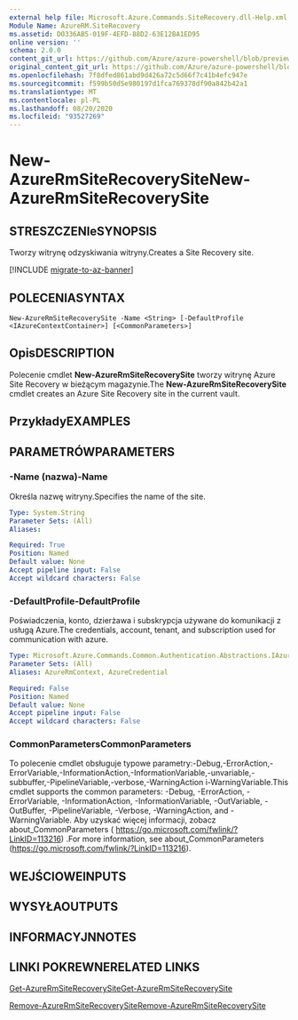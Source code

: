 ```yaml
---
external help file: Microsoft.Azure.Commands.SiteRecovery.dll-Help.xml
Module Name: AzureRM.SiteRecovery
ms.assetid: D0336AB5-019F-4EFD-88D2-63E12BA1ED95
online version: ''
schema: 2.0.0
content_git_url: https://github.com/Azure/azure-powershell/blob/preview/src/ResourceManager/SiteRecovery/Commands.SiteRecovery/help/New-AzureRmSiteRecoverySite.md
original_content_git_url: https://github.com/Azure/azure-powershell/blob/preview/src/ResourceManager/SiteRecovery/Commands.SiteRecovery/help/New-AzureRmSiteRecoverySite.md
ms.openlocfilehash: 7f8dfed861abd9d426a72c5d66f7c41b4efc947e
ms.sourcegitcommit: f599b50d5e980197d1fca769378df90a842b42a1
ms.translationtype: MT
ms.contentlocale: pl-PL
ms.lasthandoff: 08/20/2020
ms.locfileid: "93527269"
---
```

# <span data-ttu-id="a42c2-101">New-AzureRmSiteRecoverySite</span><span class="sxs-lookup"><span data-stu-id="a42c2-101">New-AzureRmSiteRecoverySite</span></span>

## <span data-ttu-id="a42c2-102">STRESZCZENIe</span><span class="sxs-lookup"><span data-stu-id="a42c2-102">SYNOPSIS</span></span>
<span data-ttu-id="a42c2-103">Tworzy witrynę odzyskiwania witryny.</span><span class="sxs-lookup"><span data-stu-id="a42c2-103">Creates a Site Recovery site.</span></span>

[!INCLUDE [migrate-to-az-banner](../../includes/migrate-to-az-banner.md)]

## <span data-ttu-id="a42c2-104">POLECENIA</span><span class="sxs-lookup"><span data-stu-id="a42c2-104">SYNTAX</span></span>

```
New-AzureRmSiteRecoverySite -Name <String> [-DefaultProfile <IAzureContextContainer>] [<CommonParameters>]
```

## <span data-ttu-id="a42c2-105">Opis</span><span class="sxs-lookup"><span data-stu-id="a42c2-105">DESCRIPTION</span></span>
<span data-ttu-id="a42c2-106">Polecenie cmdlet **New-AzureRmSiteRecoverySite** tworzy witrynę Azure Site Recovery w bieżącym magazynie.</span><span class="sxs-lookup"><span data-stu-id="a42c2-106">The **New-AzureRmSiteRecoverySite** cmdlet creates an Azure Site Recovery site in the current vault.</span></span>

## <span data-ttu-id="a42c2-107">Przykłady</span><span class="sxs-lookup"><span data-stu-id="a42c2-107">EXAMPLES</span></span>

## <span data-ttu-id="a42c2-108">PARAMETRÓW</span><span class="sxs-lookup"><span data-stu-id="a42c2-108">PARAMETERS</span></span>

### <span data-ttu-id="a42c2-109">-Name (nazwa)</span><span class="sxs-lookup"><span data-stu-id="a42c2-109">-Name</span></span>
<span data-ttu-id="a42c2-110">Określa nazwę witryny.</span><span class="sxs-lookup"><span data-stu-id="a42c2-110">Specifies the name of the site.</span></span>

```yaml
Type: System.String
Parameter Sets: (All)
Aliases: 

Required: True
Position: Named
Default value: None
Accept pipeline input: False
Accept wildcard characters: False
```

### <span data-ttu-id="a42c2-111">-DefaultProfile</span><span class="sxs-lookup"><span data-stu-id="a42c2-111">-DefaultProfile</span></span>
<span data-ttu-id="a42c2-112">Poświadczenia, konto, dzierżawa i subskrypcja używane do komunikacji z usługą Azure.</span><span class="sxs-lookup"><span data-stu-id="a42c2-112">The credentials, account, tenant, and subscription used for communication with azure.</span></span>

```yaml
Type: Microsoft.Azure.Commands.Common.Authentication.Abstractions.IAzureContextContainer
Parameter Sets: (All)
Aliases: AzureRmContext, AzureCredential

Required: False
Position: Named
Default value: None
Accept pipeline input: False
Accept wildcard characters: False
```

### <span data-ttu-id="a42c2-113">CommonParameters</span><span class="sxs-lookup"><span data-stu-id="a42c2-113">CommonParameters</span></span>
<span data-ttu-id="a42c2-114">To polecenie cmdlet obsługuje typowe parametry:-Debug,-ErrorAction,-ErrorVariable,-InformationAction,-InformationVariable,-unvariable,-subbuffer,-PipelineVariable,-verbose,-WarningAction i-WarningVariable.</span><span class="sxs-lookup"><span data-stu-id="a42c2-114">This cmdlet supports the common parameters: -Debug, -ErrorAction, -ErrorVariable, -InformationAction, -InformationVariable, -OutVariable, -OutBuffer, -PipelineVariable, -Verbose, -WarningAction, and -WarningVariable.</span></span> <span data-ttu-id="a42c2-115">Aby uzyskać więcej informacji, zobacz about_CommonParameters ( https://go.microsoft.com/fwlink/?LinkID=113216) .</span><span class="sxs-lookup"><span data-stu-id="a42c2-115">For more information, see about_CommonParameters (https://go.microsoft.com/fwlink/?LinkID=113216).</span></span>

## <span data-ttu-id="a42c2-116">WEJŚCIOWE</span><span class="sxs-lookup"><span data-stu-id="a42c2-116">INPUTS</span></span>

## <span data-ttu-id="a42c2-117">WYSYŁA</span><span class="sxs-lookup"><span data-stu-id="a42c2-117">OUTPUTS</span></span>

## <span data-ttu-id="a42c2-118">INFORMACYJN</span><span class="sxs-lookup"><span data-stu-id="a42c2-118">NOTES</span></span>

## <span data-ttu-id="a42c2-119">LINKI POKREWNE</span><span class="sxs-lookup"><span data-stu-id="a42c2-119">RELATED LINKS</span></span>

[<span data-ttu-id="a42c2-120">Get-AzureRmSiteRecoverySite</span><span class="sxs-lookup"><span data-stu-id="a42c2-120">Get-AzureRmSiteRecoverySite</span></span>](./Get-AzureRmSiteRecoverySite.md)

[<span data-ttu-id="a42c2-121">Remove-AzureRmSiteRecoverySite</span><span class="sxs-lookup"><span data-stu-id="a42c2-121">Remove-AzureRmSiteRecoverySite</span></span>](./Remove-AzureRmSiteRecoverySite.md)
